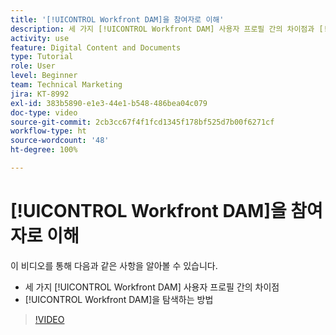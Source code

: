 ```yaml
---
title: '[!UICONTROL Workfront DAM]을 참여자로 이해'
description: 세 가지 [!UICONTROL Workfront DAM] 사용자 프로필 간의 차이점과 [!UICONTROL Workfront DAM]을 탐색하는 방법에 대해 알아봅니다.
activity: use
feature: Digital Content and Documents
type: Tutorial
role: User
level: Beginner
team: Technical Marketing
jira: KT-8992
exl-id: 383b5890-e1e3-44e1-b548-486bea04c079
doc-type: video
source-git-commit: 2cb3cc67f4f1fcd1345f178bf525d7b00f6271cf
workflow-type: ht
source-wordcount: '48'
ht-degree: 100%

---
```


# [!UICONTROL Workfront DAM]을 참여자로 이해

이 비디오를 통해 다음과 같은 사항을 알아볼 수 있습니다.

* 세 가지 [!UICONTROL Workfront DAM] 사용자 프로필 간의 차이점
* [!UICONTROL Workfront DAM]을 탐색하는 방법

>[!VIDEO](https://video.tv.adobe.com/v/335252/?quality=12&learn=on)
